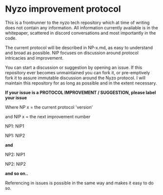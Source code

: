 # Nyzo improvement protocol

This is a frontrunner to the nyzo tech repository which at time of writing does not contain any information. 
All information currently available is in the whitepaper, scattered in discord conversations and most importantly in the code.

The current protocol will be described in NP-x.md, as easy to understand and broad as possible.
NIP focuses on discussion around protocol intricacies and improvement.

You can start a discussion or suggestion by opening an issue.
If this repository ever becomes unmaintained you can fork it, or pre-emptively fork it to assure immutable discussion around the Nyzo protocol. I will maintain this repository for as long as possible and in the extent necessary.

**If your issue is a PROTOCOL IMPROVEMENT / SUGGESTION, please label your issue**

Where NP x = the current protocol 'version'

and NIP x = the next improvement number

NP1: NIP1

NP1: NIP2

**and**

NP2: NIP1

NP2: NIP2

**and so on..**


Referencing in issues is possible in the same way and makes it easy to do so.
